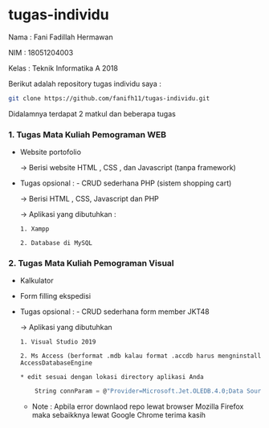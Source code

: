 # tugas-individu

Nama : Fani Fadillah Hermawan

NIM : 18051204003

Kelas : Teknik Informatika A 2018


Berikut adalah repository tugas individu saya :
```bash
git clone https://github.com/fanifh11/tugas-individu.git
```

Didalamnya terdapat 2 matkul dan beberapa tugas 
### 1. Tugas Mata Kuliah Pemograman WEB
  * Website portofolio
    
    -> Berisi website HTML , CSS , dan Javascript (tanpa framework)
  
  * Tugas opsional : - CRUD sederhana PHP (sistem shopping cart)
    
    -> Berisi HTML , CSS, Javascript dan PHP 
    
    -> Aplikasi yang dibutuhkan : 
        
        1. Xampp
        
        2. Database di MySQL
  
### 2. Tugas Mata Kuliah Pemograman Visual
  * Kalkulator
  
  * Form filling ekspedisi
  
  * Tugas opsional : - CRUD sederhana form member JKT48 
  
    -> Aplikasi yang dibutuhkan 
      
        1. Visual Studio 2019
        
        2. Ms Access (berformat .mdb kalau format .accdb harus mengninstall AccessDatabaseEngine
        
        * edit sesuai dengan lokasi directory aplikasi Anda
     ```c
         String connParam = @"Provider=Microsoft.Jet.OLEDB.4.0;Data Source=[ directory aplikasi Anda ]\db\db.mdb;Persist Security Info=False";
     ```
     
     * Note : Apbila error downlaod repo lewat browser Mozilla Firefox maka sebaikknya lewat Google Chrome terima kasih

